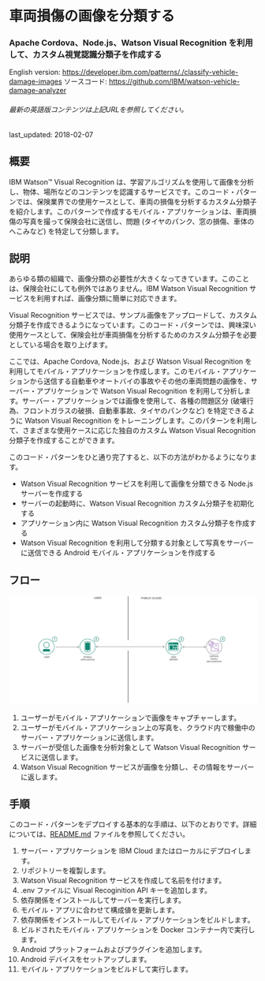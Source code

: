 # 車両損傷の画像を分類する

### Apache Cordova、Node.js、Watson Visual Recognition を利用して、カスタム視覚認識分類子を作成する

English version: https://developer.ibm.com/patterns/./classify-vehicle-damage-images
  ソースコード: https://github.com/IBM/watson-vehicle-damage-analyzer

###### 最新の英語版コンテンツは上記URLを参照してください。
last_updated: 2018-02-07

 
## 概要

IBM Watson&trade; Visual Recognition は、学習アルゴリズムを使用して画像を分析し、物体、場所などのコンテンツを認識するサービスです。このコード・パターンでは、保険業界での使用ケースとして、車両の損傷を分析するカスタム分類子を紹介します。このパターンで作成するモバイル・アプリケーションは、車両損傷の写真を撮って保険会社に送信し、問題 (タイヤのパンク、窓の損傷、車体のへこみなど) を特定して分類します。

## 説明

あらゆる類の組織で、画像分類の必要性が大きくなってきています。このことは、保険会社にしても例外ではありません。IBM Watson Visual Recognition サービスを利用すれば、画像分類に簡単に対応できます。

Visual Recognition サービスでは、サンプル画像をアップロードして、カスタム分類子を作成できるようになっています。このコード・パターンでは、興味深い使用ケースとして、保険会社が車両損傷を分析するためのカスタム分類子を必要としている場合を取り上げます。

ここでは、Apache Cordova, Node.js、および Watson Visual Recognition を利用してモバイル・アプリケーションを作成します。このモバイル・アプリケーションから送信する自動車やオートバイの事故やその他の車両問題の画像を、サーバー・アプリケーションで Watson Visual Recognition を利用して分析します。サーバー・アプリケーションでは画像を使用して、各種の問題区分 (破壊行為、フロントガラスの破損、自動車事故、タイヤのパンクなど) を特定できるように Watson Visual Recognition をトレーニングします。このパターンを利用して、さまざまな使用ケースに応じた独自のカスタム Watson Visual Recognition 分類子を作成することができます。

このコード・パターンをひと通り完了すると、以下の方法がわかるようになります。

* Watson Visual Recognition サービスを利用して画像を分類できる Node.js サーバーを作成する
* サーバーの起動時に、Watson Visual Recognition カスタム分類子を初期化する
* アプリケーション内に Watson Visual Recognition カスタム分類子を作成する
* Watson Visual Recognition を利用して分類する対象として写真をサーバーに送信できる Android モバイル・アプリケーションを作成する

## フロー

![フロー](./images/arch-vehicle-damage-analyzer.png)

1. ユーザーがモバイル・アプリケーションで画像をキャプチャーします。
1. ユーザーがモバイル・アプリケーション上の写真を、クラウド内で稼働中のサーバー・アプリケーションに送信します。
1. サーバーが受信した画像を分析対象として Watson Visual Recognition サービスに送信します。
1. Watson Visual Recognition サービスが画像を分類し、その情報をサーバーに返します。

## 手順

このコード・パターンをデプロイする基本的な手順は、以下のとおりです。詳細については、[README.md](https://github.com/IBM/watson-vehicle-damage-analyzer/blob/master/README.md) ファイルを参照してください。

1. サーバー・アプリケーションを IBM Cloud またはローカルにデプロイします。
1. リポジトリーを複製します。
1. Watson Visual Recognition サービスを作成して名前を付けます。
1. .env ファイルに Visual Recoginition API キーを追加します。
1. 依存関係をインストールしてサーバーを実行します。
1. モバイル・アプリに合わせて構成値を更新します。
1. 依存関係をインストールしてモバイル・アプリケーションをビルドします。
1. ビルドされたモバイル・アプリケーションを Docker コンテナー内で実行します。
1. Android プラットフォームおよびプラグインを追加します。
1. Android デバイスをセットアップします。
1. モバイル・アプリケーションをビルドして実行します。
